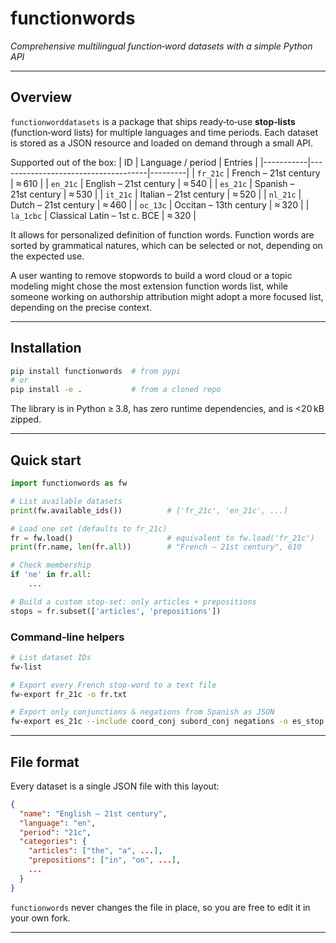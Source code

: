 # functionwords

_Comprehensive multilingual function‑word datasets with a simple Python API_

---

## Overview
`functionworddatasets` is a package that ships ready‑to‑use **stop‑lists** (function‑word lists) for multiple languages and time periods.  Each dataset is stored as a JSON resource and loaded on demand through a small API.

Supported out of the box:
| ID        | Language / period                  | Entries |
|-----------|-------------------------------------|---------|
| `fr_21c`  | French – 21st century               | ≈ 610   |
| `en_21c`  | English – 21st century              | ≈ 540   |
| `es_21c`  | Spanish – 21st century              | ≈ 530   |
| `it_21c`  | Italian – 21st century              | ≈ 520   |
| `nl_21c`  | Dutch – 21st century                | ≈ 460   |
| `oc_13c`  | Occitan – 13th century              | ≈ 320   |
| `la_1cbc` | Classical Latin – 1st c. BCE        | ≈ 320   |

It allows for personalized definition of function words. Function words are sorted by grammatical natures, which can be selected or not, depending on the expected use. 

A user wanting to remove stopwords to build a word cloud or a topic modeling might chose the most extension function words list, while someone working on authorship attribution might adopt a more focused list, depending on the precise context.

---

## Installation
```bash
pip install functionwords  # from pypi
# or
pip install -e .           # from a cloned repo
```

The library is in Python ≥ 3.8, has zero runtime dependencies, and is <20 kB zipped.

---

## Quick start
```python
import functionwords as fw

# List available datasets
print(fw.available_ids())          # ['fr_21c', 'en_21c', ...]

# Load one set (defaults to fr_21c)
fr = fw.load()                     # equivalent to fw.load('fr_21c')
print(fr.name, len(fr.all))        # "French – 21st century", 610

# Check membership
if 'ne' in fr.all:
    ...

# Build a custom stop‑set: only articles + prepositions
stops = fr.subset(['articles', 'prepositions'])
```

### Command‑line helpers
```bash
# List dataset IDs
fw-list

# Export every French stop‑word to a text file
fw-export fr_21c -o fr.txt

# Export only conjunctions & negations from Spanish as JSON
fw-export es_21c --include coord_conj subord_conj negations -o es_stop.json
```

---

## File format
Every dataset is a single JSON file with this layout:
```json
{
  "name": "English – 21st century",
  "language": "en",
  "period": "21c",
  "categories": {
    "articles": ["the", "a", ...],
    "prepositions": ["in", "on", ...],
    ...
  }
}
```
`functionwords` never changes the file in place, so you are free to edit it in your own fork.

---
